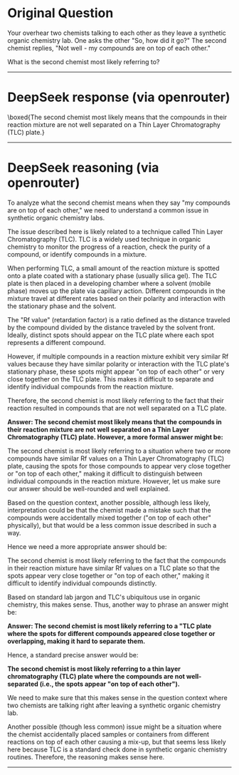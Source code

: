 # Original Question

Your overhear two chemists talking to each other as they leave a synthetic organic chemistry lab. One asks the other "So, how did it go?" The second chemist replies, "Not well - my compounds are on top of each other."

What is the second chemist most likely referring to?

---

# DeepSeek response (via openrouter)

\boxed{The second chemist most likely means that the compounds in their reaction mixture are not well separated on a Thin Layer Chromatography (TLC) plate.}

---

# DeepSeek reasoning (via openrouter)

To analyze what the second chemist means when they say "my compounds are on top of each other," we need to understand a common issue in synthetic organic chemistry labs. 

The issue described here is likely related to a technique called Thin Layer Chromatography (TLC). TLC is a widely used technique in organic chemistry to monitor the progress of a reaction, check the purity of a compound, or identify compounds in a mixture. 

When performing TLC, a small amount of the reaction mixture is spotted onto a plate coated with a stationary phase (usually silica gel). The TLC plate is then placed in a developing chamber where a solvent (mobile phase) moves up the plate via capillary action. Different compounds in the mixture travel at different rates based on their polarity and interaction with the stationary phase and the solvent.

The "Rf value" (retardation factor) is a ratio defined as the distance traveled by the compound divided by the distance traveled by the solvent front. Ideally, distinct spots should appear on the TLC plate where each spot represents a different compound. 

However, if multiple compounds in a reaction mixture exhibit very similar Rf values because they have similar polarity or interaction with the TLC plate's stationary phase, these spots might appear "on top of each other" or very close together on the TLC plate. This makes it difficult to separate and identify individual compounds from the reaction mixture. 

Therefore, the second chemist is most likely referring to the fact that their reaction resulted in compounds that are not well separated on a TLC plate.

**Answer: The second chemist most likely means that the compounds in their reaction mixture are not well separated on a Thin Layer Chromatography (TLC) plate. However, a more formal answer might be:**

The second chemist is most likely referring to a situation where two or more compounds have similar Rf values on a Thin Layer Chromatography (TLC) plate, causing the spots for those compounds to appear very close together or "on top of each other," making it difficult to distinguish between individual compounds in the reaction mixture.
However, let us make sure our answer should be well-rounded and well explained.

Based on the question context, another possible, although less likely, interpretation could be that the chemist made a mistake such that the compounds were accidentally mixed together ("on top of each other" physically), but that would be a less common issue described in such a way. 

Hence we need a more appropriate answer should be:

The second chemist is most likely referring to the fact that the compounds in their reaction mixture have similar Rf values on a TLC plate so that the spots appear very close together or "on top of each other," making it difficult to identify individual compounds distinctly.

Based on standard lab jargon and TLC's ubiquitous use in organic chemistry, this makes sense. Thus, another way to phrase an answer might be:

**Answer: The second chemist is most likely referring to a "TLC plate where the spots for different compounds appeared close together or overlapping, making it hard to separate them.**

Hence, a standard precise answer would be:

**The second chemist is most likely referring to a thin layer chromatography (TLC) plate where the compounds are not well-separated (i.e., the spots appear "on top of each other").**

We need to make sure that this makes sense in the question context where two chemists are talking right after leaving a synthetic organic chemistry lab. 

Another possible (though less common) issue might be a situation where the chemist accidentally placed samples or containers from different reactions on top of each other causing a mix-up, but that seems less likely here because TLC is a standard check done in synthetic organic chemistry routines. Therefore, the reasoning makes sense here.


---

